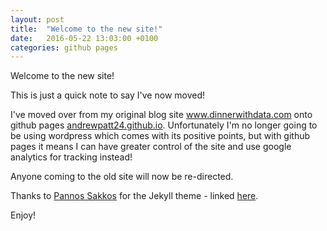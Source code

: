 ```yaml
---
layout: post
title:  "Welcome to the new site!"
date:   2016-05-22 13:03:00 +0100
categories: github pages
---
```


Welcome to the new site!

This is just a quick note to say I've now moved!

I've moved over from my original blog site www.dinnerwithdata.com onto github pages [andrewpatt24.github.io](http://andrewpatt24.github.io). Unfortunately I'm no longer going to be using wordpress which comes with its positive points, but with github pages it means I can have greater control of the site and use google analytics for tracking instead!

Anyone coming to the old site will now be re-directed.

Thanks to [Pannos Sakkos](https://github.com/PanosSakkos) for the Jekyll theme - linked [here](http://jekyllthemes.org/themes/personal/).

Enjoy!